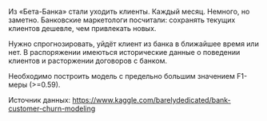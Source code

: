 Из «Бета-Банка» стали уходить клиенты. Каждый месяц. Немного, но заметно. Банковские маркетологи посчитали: сохранять текущих клиентов дешевле, чем привлекать новых.

Нужно спрогнозировать, уйдёт клиент из банка в ближайшее время или нет. В распоряжении имеються исторические данные о поведении клиентов и расторжении договоров с банком.

Необходимо построить модель с предельно большим значением F1-меры (>=0.59).

Источник данных: https://www.kaggle.com/barelydedicated/bank-customer-churn-modeling
